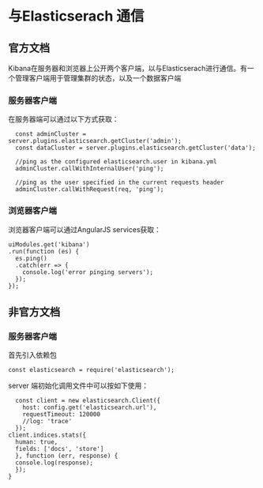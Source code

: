 # 与Elasticserach 通信

## 官方文档
Kibana在服务器和浏览器上公开两个客户端，以与Elasticserach进行通信。有一个管理客户端用于管理集群的状态，以及一个数据客户端

### 服务器客户端

在服务器端可以通过以下方式获取：

```
  const adminCluster = server.plugins.elasticsearch.getCluster('admin');
  const dataCluster = server.plugins.elasticsearch.getCluster('data');

  //ping as the configured elasticsearch.user in kibana.yml
  adminCluster.callWithInternalUser('ping');

  //ping as the user specified in the current requests header
  adminCluster.callWithRequest(req, 'ping');
```

### 浏览器客户端

浏览器客户端可以通过AngularJS services获取：

```
uiModules.get('kibana')
.run(function (es) {
  es.ping()
  .catch(err => {
    console.log('error pinging servers');
  });
});
```

## 非官方文档


### 服务器客户端

首先引入依赖包
```
const elasticsearch = require('elasticsearch');
```
server 端初始化调用文件中可以按如下使用：
```
  const client = new elasticsearch.Client({
    host: config.get('elasticsearch.url'),
    requestTimeout: 120000
    //log: 'trace'
  });
client.indices.stats({
  human: true,
  fields: ['docs', 'store']
  }, function (err, response) {
  console.log(response);
  });
}
```



